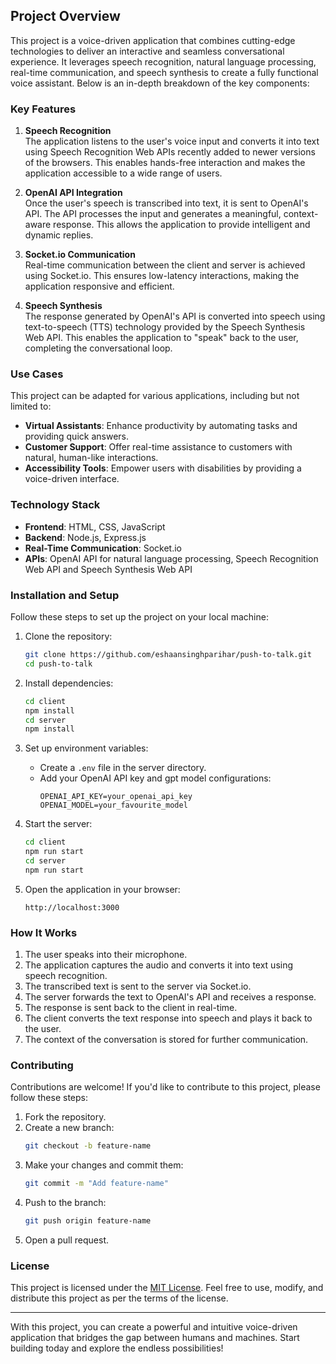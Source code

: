 ## Project Overview

This project is a voice-driven application that combines cutting-edge technologies to deliver an interactive and seamless conversational experience. It leverages speech recognition, natural language processing, real-time communication, and speech synthesis to create a fully functional voice assistant. Below is an in-depth breakdown of the key components:

### Key Features

1. **Speech Recognition**  
    The application listens to the user's voice input and converts it into text using Speech Recognition Web APIs recently added to newer versions of the browsers. This enables hands-free interaction and makes the application accessible to a wide range of users.

2. **OpenAI API Integration**  
    Once the user's speech is transcribed into text, it is sent to OpenAI's API. The API processes the input and generates a meaningful, context-aware response. This allows the application to provide intelligent and dynamic replies.

3. **Socket.io Communication**  
    Real-time communication between the client and server is achieved using Socket.io. This ensures low-latency interactions, making the application responsive and efficient.

4. **Speech Synthesis**  
    The response generated by OpenAI's API is converted into speech using text-to-speech (TTS) technology provided by the Speech Synthesis Web API. This enables the application to "speak" back to the user, completing the conversational loop.

### Use Cases

This project can be adapted for various applications, including but not limited to:
- **Virtual Assistants**: Enhance productivity by automating tasks and providing quick answers.
- **Customer Support**: Offer real-time assistance to customers with natural, human-like interactions.
- **Accessibility Tools**: Empower users with disabilities by providing a voice-driven interface.

### Technology Stack

- **Frontend**: HTML, CSS, JavaScript
- **Backend**: Node.js, Express.js
- **Real-Time Communication**: Socket.io
- **APIs**: OpenAI API for natural language processing, Speech Recognition Web API and Speech Synthesis Web API

### Installation and Setup

Follow these steps to set up the project on your local machine:

1. Clone the repository:
    ```bash
    git clone https://github.com/eshaansinghparihar/push-to-talk.git
    cd push-to-talk
    ```

2. Install dependencies:
    ```bash
    cd client
    npm install
    cd server
    npm install
    ```

3. Set up environment variables:
    - Create a `.env` file in the server directory.
    - Add your OpenAI API key and gpt model configurations:
      ```
      OPENAI_API_KEY=your_openai_api_key
      OPENAI_MODEL=your_favourite_model
      ```

4. Start the server:
    ```bash
    cd client
    npm run start
    cd server
    npm run start
    ```

5. Open the application in your browser:
    ```
    http://localhost:3000
    ```

### How It Works

1. The user speaks into their microphone.
2. The application captures the audio and converts it into text using speech recognition.
3. The transcribed text is sent to the server via Socket.io.
4. The server forwards the text to OpenAI's API and receives a response.
5. The response is sent back to the client in real-time.
6. The client converts the text response into speech and plays it back to the user.
7. The context of the conversation is stored for further communication.

### Contributing

Contributions are welcome! If you'd like to contribute to this project, please follow these steps:

1. Fork the repository.
2. Create a new branch:
    ```bash
    git checkout -b feature-name
    ```
3. Make your changes and commit them:
    ```bash
    git commit -m "Add feature-name"
    ```
4. Push to the branch:
    ```bash
    git push origin feature-name
    ```
5. Open a pull request.

### License

This project is licensed under the [MIT License](LICENSE). Feel free to use, modify, and distribute this project as per the terms of the license.

---

With this project, you can create a powerful and intuitive voice-driven application that bridges the gap between humans and machines. Start building today and explore the endless possibilities!